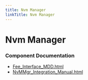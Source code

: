 ```yaml
---
title: Nvm Manager
linkTitle: Nvm Manager
---
```


# Nvm Manager
### Component Documentation

- [Fee_Interface_MDD.html](doc/Fee_Interface_MDD.html)
- [NvMMgr_Integration_Manual.html](doc/NvMMgr_Integration_Manual.html)

